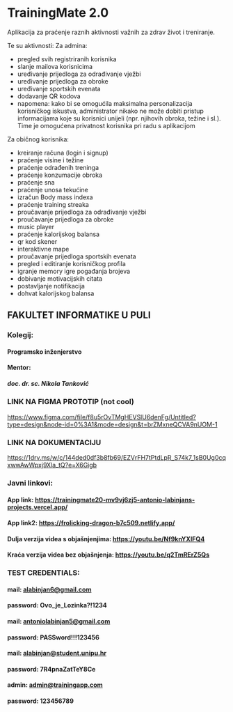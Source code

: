 # TrainingMate 2.0
Aplikacija za praćenje raznih aktivnosti važnih za zdrav život i treniranje.

Te su aktivnosti: 
Za admina:
 - pregled svih registriranih korisnika
 - slanje mailova korisnicima
 - uređivanje prijedloga za odrađivanje vježbi
 - uređivanje prijedloga za obroke
 - uređivanje sportskih evenata
 - dodavanje QR kodova
 - napomena: kako bi se omogućila maksimalna personalizacija korisničkog iskustva, administrator nikako ne može dobiti pristup informacijama koje su korisnici unijeli (npr. njihovih obroka, težine i sl.). Time je omogućena privatnost korisnika pri radu s aplikacijom
   
Za običnog korisnika:
- kreiranje računa (login i signup)
- praćenje visine i težine
- praćenje odrađenih treninga
- praćenje konzumacije obroka
- praćenje sna
- praćenje unosa tekućine
- izračun Body mass indexa
- praćenje training streaka
- proučavanje prijedloga za odrađivanje vježbi
- proučavanje prijedloga za obroke
- music player
- praćenje kalorijskog balansa
- qr kod skener
- interaktivne mape
- proučavanje prijedloga sportskih evenata
- pregled i editiranje korisničkog profila
- igranje memory igre pogađanja brojeva
- dobivanje motivacijskih citata
- postavljanje notifikacija
- dohvat kalorijskog balansa

## FAKULTET INFORMATIKE U PULI
### Kolegij:
#### Programsko inženjerstvo

#### Mentor:
##### doc. dr. sc. Nikola Tanković


### LINK NA FIGMA PROTOTIP (not cool) 
https://www.figma.com/file/f8u5rOvTMgHEVSlU6denFg/Untitled?type=design&node-id=0%3A1&mode=design&t=brZMxneQCVA9nUOM-1   

### LINK NA DOKUMENTACIJU
https://1drv.ms/w/c/144ded0df3b8fb69/EZVrFH7tPtdLpR_S74k7_1sB0Ug0cqxwwAwWpxj9Xla_tQ?e=X6Gigb


### Javni linkovi:
#### App link: https://trainingmate20-mv9vj6zj5-antonio-labinjans-projects.vercel.app/
#### App link2: https://frolicking-dragon-b7c509.netlify.app/

#### Dulja verzija videa s objašnjenjima: https://youtu.be/Nf9knYXIFQ4
#### Kraća verzija videa bez objašnjenja: https://youtu.be/q2TmRErZ5Qs

### TEST CREDENTIALS: 
#### mail: alabinjan6@gmail.com
#### password: Ovo_je_Lozinka?!1234

#### mail: antoniolabinjan5@gmail.com
#### password: PASSword!!!123456

#### mail: alabinjan@student.unipu.hr
#### password: 7R4pnaZatTeY8Ce

#### admin: admin@trainingapp.com
#### password: 123456789
